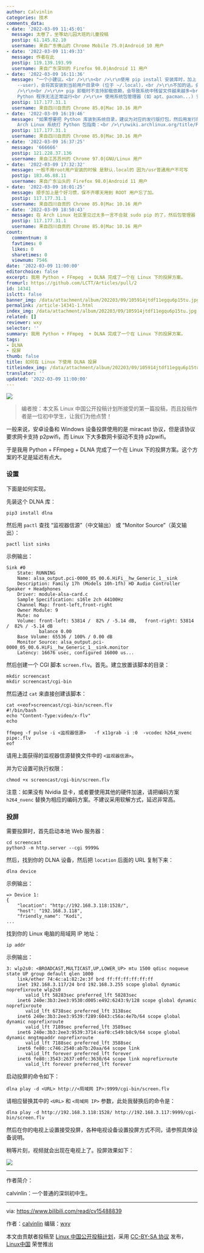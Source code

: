 ```yaml
---
author: Calvinlin
categories: 技术
comments_data:
- date: '2022-03-09 11:45:01'
  message: 太卷了，坐等幼儿园大班的儿童投稿
  postip: 61.145.82.10
  username: 来自广东佛山的 Chrome Mobile 75.0|Android 10 用户
- date: '2022-03-09 11:49:33'
  message: 作者在此
  postip: 119.139.193.99
  username: 来自广东深圳的 Firefox 98.0|Android 11 用户
- date: '2022-03-09 16:11:36'
  message: "一个小建议。<br />\r\n<br />\r\n使用 pip install 安装库时，加上 --user 参数 (即: pip install
    --user)，会将其安装到当前用户目录中 (位于 ~/.local)，<br />\r\n不加的话，会安装到系统目录 (位于 /usr)，会有什么后果呢？<br
    />\r\n<br />\r\n+ pip 卸载时不支持卸载依赖，会导致系统中残留文件越来越多<br />\r\n+ 可能会覆盖系统中已有的文件，造成部分
    Python 程序无法正常运行<br />\r\n+ 使用系统包管理器 (如 apt、pacman...) 安装、升级软件包时可能会出错"
  postip: 117.177.31.1
  username: 来自四川自贡的 Chrome 85.0|Mac 10.16 用户
- date: '2022-03-09 16:19:46'
  message: "如果想要把 Python 库装到系统目录，建议为对应的发行版打包，然后用发行版的包管理器进行管理。<br />\r\n<br />\r\n比如
    Arch Linux 系统打 Python 包指南：<br />\r\nwiki.archlinux.org/title/Python_package_guidelines"
  postip: 117.177.31.1
  username: 来自四川自贡的 Chrome 85.0|Mac 10.16 用户
- date: '2022-03-09 16:37:25'
  message: '666666'
  postip: 121.228.37.136
  username: 来自江苏苏州的 Chrome 97.0|GNU/Linux 用户
- date: '2022-03-09 17:32:32'
  message: 一般不用root用户安装的时候 是默认.local的 因为/usr普通用户不可写
  postip: 183.46.88.11
  username: 来自广东汕头的 Firefox 98.0|Android 11 用户
- date: '2022-03-09 18:01:25'
  message: 顺手加上是个好习惯，保不齐哪天用到 ROOT 用户忘了加。
  postip: 117.177.31.1
  username: 来自四川自贡的 Chrome 85.0|Mac 10.16 用户
- date: '2022-03-09 18:50:43'
  message: 在 Arch Linux 社区里见过太多一言不合就 sudo pip 的了，然后包管理器 (pacman) 也跟着出问题。
  postip: 117.177.31.1
  username: 来自四川自贡的 Chrome 85.0|Mac 10.16 用户
count:
  commentnum: 8
  favtimes: 0
  likes: 0
  sharetimes: 0
  viewnum: 7546
date: '2022-03-09 11:00:00'
editorchoice: false
excerpt: 我用 Python + FFmpeg  + DLNA 完成了一个在 Linux 下的投屏方案。
fromurl: https://github.com/LCTT/Articles/pull/2
id: 14341
islctt: false
banner_img: /data/attachment/album/202203/09/105914jtdf11egqu6p15tu.jpg
permalink: /article-14341-1.html
index_img: /data/attachment/album/202203/09/105914jtdf11egqu6p15tu.jpg
related: []
reviewer: wxy
selector: ''
summary: 我用 Python + FFmpeg  + DLNA 完成了一个在 Linux 下的投屏方案。
tags:
- DLNA
- 投屏
thumb: false
title: 如何在 Linux 下使用 DLNA 投屏
titleindex_img: /data/attachment/album/202203/09/105914jtdf11egqu6p15tu.jpg
translator: ''
updated: '2022-03-09 11:00:00'
---
```


![](/data/attachment/album/202203/09/105914jtdf11egqu6p15tu.jpg)



> 
> 编者按：本文系 Linux 中国公开投稿计划所接受的第一篇投稿，而且投稿作者是一位初中学生，让我们为他点赞！
> 
> 
> 


一般来说，安卓设备和 Windows 设备投屏使用的是 miracast 协议，但是该协议要求网卡支持 p2pwifi，而 Linux 下大多数网卡驱动不支持 p2pwifi。


于是我用 Python + FFmpeg + DLNA 完成了一个在 Linux 下的投屏方案。这个方案的不足是延迟有点大。


### 设置


下面是如何实现。


先装这个 DLNA 库：



```
pip3 install dlna

```

然后用 `pactl` 查找 “监视器信源”（中文输出） 或 “Monitor Source”（英文输出）：



```
pactl list sinks

```

示例输出：



```
Sink #0
	State: RUNNING
	Name: alsa_output.pci-0000_05_00.6.HiFi__hw_Generic_1__sink
	Description: Family 17h (Models 10h-1fh) HD Audio Controller Speaker + Headphones
	Driver: module-alsa-card.c
	Sample Specification: s16le 2ch 44100Hz
	Channel Map: front-left,front-right
	Owner Module: 9
	Mute: no
	Volume: front-left: 53814 /  82% / -5.14 dB,   front-right: 53814 /  82% / -5.14 dB
	        balance 0.00
	Base Volume: 65536 / 100% / 0.00 dB
	Monitor Source: alsa_output.pci-0000_05_00.6.HiFi__hw_Generic_1__sink.monitor
	Latency: 16676 usec, configured 16000 us...

```

然后创建一个 CGI 脚本 `screen.flv`。首先。建立放置该脚本的目录：



```
mkdir screencast
mkdir screencast/cgi-bin

```

然后通过 `cat` 来直接创建该脚本：



```
cat <<eof>screencast/cgi-bin/screen.flv
#!/bin/bash
echo "Content-Type:video/x-flv"
echo

ffmpeg -f pulse -i <监视器信源>   -f x11grab -i :0  -vcodec h264_nvenc  pipe:.flv
eof

```

请用上面获得的监视器信源替换文件中的 `<监视器信源>`。


并为它设置可执行权限：



```
chmod +x screencast/cgi-bin/screen.flv 

```

注意：如果没有 Nvidia 显卡，或者要使用其他的硬件加速，请把编码方案 `h264_nvenc` 替换为相应的编码方案。不建议采用软解方式，延迟非常高。


### 投屏


需要投屏时，首先启动本地 Web 服务器：



```
cd screencast
python3 -m http.server --cgi 9999&

```

然后，找到你的 DLNA 设备，然后把 `location` 后面的 URL 复制下来：



```
dlna device

```

示例输出：



```
=> Device 1:
{
    "location": "http://192.168.3.118:1528/",
    "host": "192.168.3.118",
    "friendly_name": "Kodi",
...

```

找到你的 Linux 电脑的局域网 IP 地址：



```
ip addr

```

示例输出：



```
3: wlp2s0: <BROADCAST,MULTICAST,UP,LOWER_UP> mtu 1500 qdisc noqueue state UP group default qlen 1000
    link/ether 74:4c:a1:82:2e:3f brd ff:ff:ff:ff:ff:ff
    inet 192.168.3.117/24 brd 192.168.3.255 scope global dynamic noprefixroute wlp2s0
       valid_lft 58283sec preferred_lft 58283sec
    inet6 240e:3b3:2ee3:9530:d005:e492:6243:9/128 scope global dynamic noprefixroute 
       valid_lft 6738sec preferred_lft 3138sec
    inet6 240e:3b3:2ee3:9539:f289:6043:c56a:4e7b/64 scope global dynamic noprefixroute 
       valid_lft 7189sec preferred_lft 3589sec
    inet6 240e:3b3:2ee3:9539:3714:eaf0:c549:b8c9/64 scope global dynamic mngtmpaddr noprefixroute 
       valid_lft 7188sec preferred_lft 3588sec
    inet6 fe80::c746:2540:ab7b:20aa/64 scope link 
       valid_lft forever preferred_lft forever
    inet6 fe80::3543:2637:e0fc:3630/64 scope link noprefixroute 
       valid_lft forever preferred_lft forever

```

启动投屏的命令如下：



```
dlna play -d <URL> http://<局域网 IP>:9999/cgi-bin/screen.flv

```

请相应替换其中的 `<URL>` 和 `<局域网 IP>` 参数，此处我替换后的命令是：



```
dlna play -d http://192.168.3.118:1528/ http://192.168.3.117:9999/cgi-bin/screen.flv

```

然后在你的电视上设置接受投屏，各种电视设备设置投屏方式不同，请参照具体设备说明。


稍等片刻，视频就会出现在电视上了。投屏效果如下：


![](/data/attachment/album/202203/09/105924fhgh0z00k0930sc9.jpg)




---


作者简介：


calvinlin：一个普通的深圳初中生。




---


via: <https://www.bilibili.com/read/cv15488839>


作者：[calvinlin](https://space.bilibili.com/525982547) 编辑：[wxy](https://github.com/wxy)


本文由贡献者投稿至 [Linux 中国公开投稿计划](https://github.com/LCTT/Articles/)，采用 [CC-BY-SA 协议](https://creativecommons.org/licenses/by-sa/4.0/deed.zh) 发布，[Linux中国](https://linux.cn/) 荣誉推出